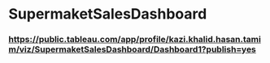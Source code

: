 # SupermaketSalesDashboard

### https://public.tableau.com/app/profile/kazi.khalid.hasan.tamim/viz/SupermaketSalesDashboard/Dashboard1?publish=yes
